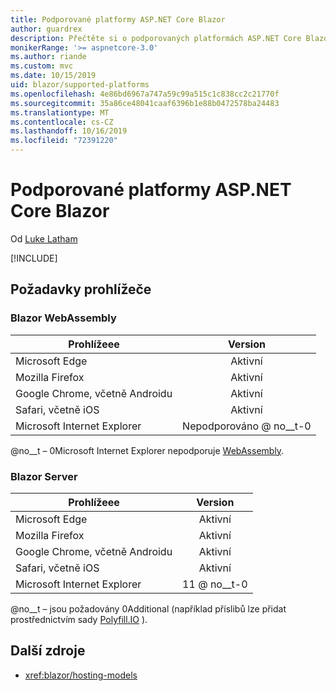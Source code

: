 ```yaml
---
title: Podporované platformy ASP.NET Core Blazor
author: guardrex
description: Přečtěte si o podporovaných platformách ASP.NET Core Blazor.
monikerRange: '>= aspnetcore-3.0'
ms.author: riande
ms.custom: mvc
ms.date: 10/15/2019
uid: blazor/supported-platforms
ms.openlocfilehash: 4e86bd6967a747a59c99a515c1c838cc2c21770f
ms.sourcegitcommit: 35a86ce48041caaf6396b1e88b0472578ba24483
ms.translationtype: MT
ms.contentlocale: cs-CZ
ms.lasthandoff: 10/16/2019
ms.locfileid: "72391220"
---
```

# <a name="aspnet-core-blazor-supported-platforms"></a>Podporované platformy ASP.NET Core Blazor

Od [Luke Latham](https://github.com/guardrex)

[!INCLUDE[](~/includes/blazorwasm-preview-notice.md)]

## <a name="browser-requirements"></a>Požadavky prohlížeče

### <a name="blazor-webassembly"></a>Blazor WebAssembly

| Prohlížeee                          | Version               |
| -------------------------------- | :-------------------: |
| Microsoft Edge                   | Aktivní               |
| Mozilla Firefox                  | Aktivní               |
| Google Chrome, včetně Androidu | Aktivní               |
| Safari, včetně iOS            | Aktivní               |
| Microsoft Internet Explorer      | Nepodporováno @ no__t-0 |

@no__t – 0Microsoft Internet Explorer nepodporuje [WebAssembly](https://webassembly.org).

### <a name="blazor-server"></a>Blazor Server

| Prohlížeee                          | Version    |
| -------------------------------- | :--------: |
| Microsoft Edge                   | Aktivní    |
| Mozilla Firefox                  | Aktivní    |
| Google Chrome, včetně Androidu | Aktivní    |
| Safari, včetně iOS            | Aktivní    |
| Microsoft Internet Explorer      | 11 @ no__t-0 |

@no__t – jsou požadovány 0Additional (například příslibů lze přidat prostřednictvím sady [Polyfill.IO](https://polyfill.io/v3/) ).

## <a name="additional-resources"></a>Další zdroje

* <xref:blazor/hosting-models>
